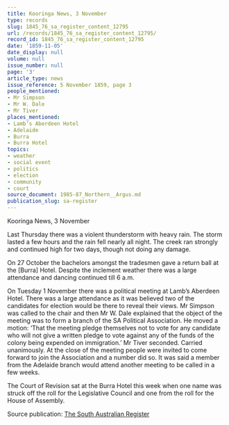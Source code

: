 ```yaml
---
title: Kooringa News, 3 November
type: records
slug: 1845_76_sa_register_content_12795
url: /records/1845_76_sa_register_content_12795/
record_id: 1845_76_sa_register_content_12795
date: '1859-11-05'
date_display: null
volume: null
issue_number: null
page: '3'
article_type: news
issue_reference: 5 November 1859, page 3
people_mentioned:
- Mr Simpson
- Mr W. Dale
- Mr Tiver
places_mentioned:
- Lamb’s Aberdeen Hotel
- Adelaide
- Burra
- Burra Hotel
topics:
- weather
- social event
- politics
- election
- community
- court
source_document: 1985-87_Northern__Argus.md
publication_slug: sa-register
---
```


Kooringa News, 3 November

Last Thursday there was a violent thunderstorm with heavy rain.  The storm lasted a few hours and the rain fell nearly all night.  The creek ran strongly and continued high for two days, though not doing any damage.

On 27 October the bachelors amongst the tradesmen gave a return ball at the [Burra] Hotel.  Despite the inclement weather there was a large attendance and dancing continued till 6 a.m.

On Tuesday 1 November there was a political meeting at Lamb’s Aberdeen Hotel.  There was a large attendance as it was believed two of the candidates for election would be there to reveal their views.  Mr Simpson was called to the chair and then Mr W. Dale explained that the object of the meeting was to form a branch of the SA Political Association.   He moved a motion: ‘That the meeting pledge themselves not to vote for any candidate who will not give a written pledge to vote against any of the funds of the colony being expended on immigration.’  Mr Tiver seconded.  Carried unanimously.  At the close of the meeting people were invited to come forward to join the Association and a number did so.  It was said a member from the Adelaide branch would attend another meeting to be called in a few weeks.

The Court of Revision sat at the Burra Hotel this week when one name was struck off the roll for the Legislative Council and one from the roll for the House of Assembly.

Source publication: [The South Australian Register](/publications/sa-register/)
